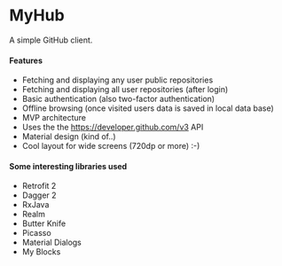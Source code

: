 # MyHub

A simple GitHub client.


#### Features

* Fetching and displaying any user public repositories
* Fetching and displaying all user repositories (after login)
* Basic authentication (also two-factor authentication)
* Offline browsing (once visited users data is saved in local data base)
* MVP architecture
* Uses the the https://developer.github.com/v3 API
* Material design (kind of..)
* Cool layout for wide screens (720dp or more) :-)

#### Some interesting libraries used

* Retrofit 2
* Dagger 2
* RxJava
* Realm
* Butter Knife
* Picasso
* Material Dialogs
* My Blocks

